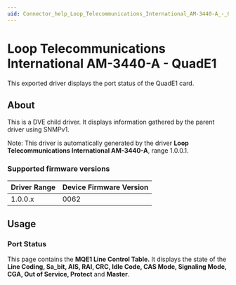```yaml
---
uid: Connector_help_Loop_Telecommunications_International_AM-3440-A_-_QuadE1
---
```


# Loop Telecommunications International AM-3440-A - QuadE1

This exported driver displays the port status of the QuadE1 card.

## About

This is a DVE child driver. It displays information gathered by the parent driver using SNMPv1.

Note: This driver is automatically generated by the driver **Loop Telecommunications International AM-3440-A**, range 1.0.0.1.

### Supported firmware versions

| **Driver Range** | **Device Firmware Version** |
|------------------|-----------------------------|
| 1.0.0.x          | 0062                        |

## Usage

### Port Status

This page contains the **MQE1 Line Control Table.** It displays the state of the **Line Coding, Sa_bit, AIS, RAI, CRC, Idle Code, CAS Mode, Signaling Mode, CGA, Out of Service, Protect** and **Master**.
